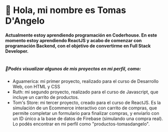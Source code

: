 # 👋 Hola, mi nombre es Tomas D'Angelo
#### Actualmente estoy aprendiendo programación en Coderhouse. En este momento estoy aprendiendo ReactJS y acabo de comenzar con programación Backend, con el objetivo de convertirme en Full Stack Developer. 
#
##### 👀Podés visualizar algunos de mis proyectos en mi perfil, como:
- Aguamerica: mi primer proyecto, realizado para el curso de Desarrollo Web, con HTML y CSS
- Ruth: mi segundo proyecto, realizado para el curso de Javascript, que incluye un carrito de productos.
- Tom's Store: mi tercer proyecto, creado para el curso de ReactJS. Es la simulación de un Ecommerce interactivo con carrito de compras, que permite completar un formulario para finalizar compras, y enviarlo con un ID único a la base de datos de Firebase (simulando una compra real). Lo podés encontrar en mi perfil como "productos-tomasdangelo".
<!---
TomasDangelo/TomasDangelo is a ✨ special ✨ repository because its `README.md` (this file) appears on your GitHub profile.
You can click the Preview link to take a look at your changes.
--->

